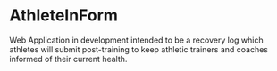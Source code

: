 # AthleteInForm
Web Application in development intended to be a recovery log which athletes will submit post-training to keep athletic trainers and coaches informed of their current health.

